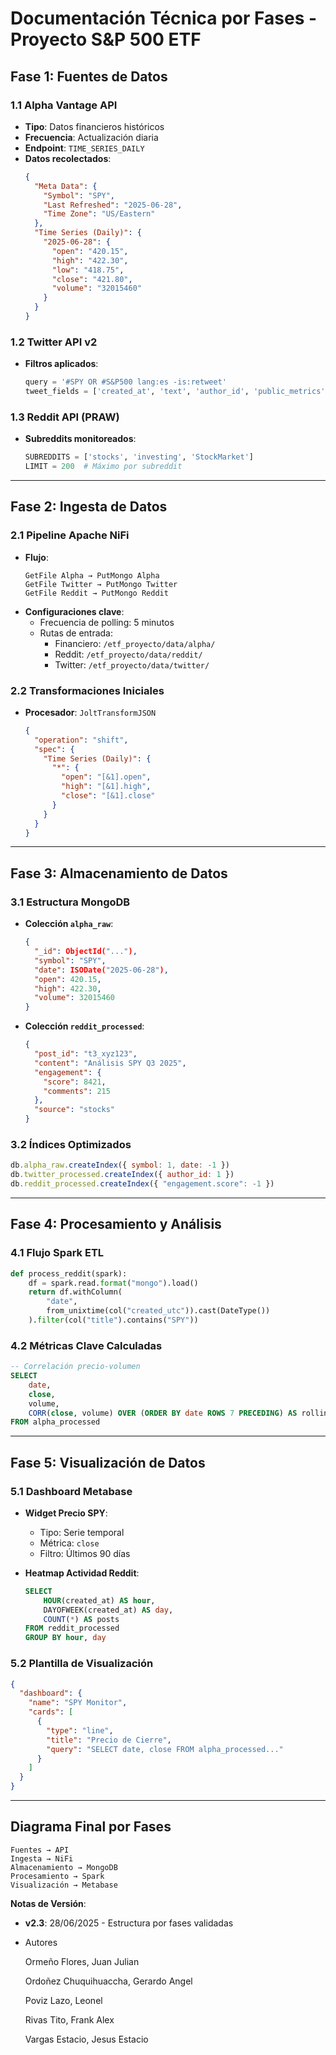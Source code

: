 # Documentación Técnica por Fases - Proyecto S&P 500 ETF

## Fase 1: Fuentes de Datos

### 1.1 Alpha Vantage API

- **Tipo**: Datos financieros históricos
- **Frecuencia**: Actualización diaria
- **Endpoint**: `TIME_SERIES_DAILY`
- **Datos recolectados**:
  ```json
  {
    "Meta Data": {
      "Symbol": "SPY",
      "Last Refreshed": "2025-06-28",
      "Time Zone": "US/Eastern"
    },
    "Time Series (Daily)": {
      "2025-06-28": {
        "open": "420.15",
        "high": "422.30",
        "low": "418.75",
        "close": "421.80",
        "volume": "32015460"
      }
    }
  }

  ```

### 1.2 Twitter API v2

- **Filtros aplicados**:
  ```python
  query = '#SPY OR #S&P500 lang:es -is:retweet'
  tweet_fields = ['created_at', 'text', 'author_id', 'public_metrics']
  ```

### 1.3 Reddit API (PRAW)

- **Subreddits monitoreados**:
  ```python
  SUBREDDITS = ['stocks', 'investing', 'StockMarket']
  LIMIT = 200  # Máximo por subreddit
  ```

---

## Fase 2: Ingesta de Datos

### 2.1 Pipeline Apache NiFi

- **Flujo**:
  ```
  GetFile Alpha → PutMongo Alpha  
  GetFile Twitter → PutMongo Twitter  
  GetFile Reddit → PutMongo Reddit  
  ```
- **Configuraciones clave**:
  - Frecuencia de polling: 5 minutos
  - Rutas de entrada:
    - Financiero: `/etf_proyecto/data/alpha/`
    - Reddit: `/etf_proyecto/data/reddit/`
    - Twitter: `/etf_proyecto/data/twitter/`

### 2.2 Transformaciones Iniciales

- **Procesador**: `JoltTransformJSON`
  ```json
  {
    "operation": "shift",
    "spec": {
      "Time Series (Daily)": {
        "*": {
          "open": "[&1].open",
          "high": "[&1].high",
          "close": "[&1].close"
        }
      }
    }
  }
  ```

---

## Fase 3: Almacenamiento de Datos

### 3.1 Estructura MongoDB

- **Colección `alpha_raw`**:
  ```json
  {
    "_id": ObjectId("..."),
    "symbol": "SPY",
    "date": ISODate("2025-06-28"),
    "open": 420.15,
    "high": 422.30,
    "volume": 32015460
  }
  ```
- **Colección `reddit_processed`**:
  ```json
  {
    "post_id": "t3_xyz123",
    "content": "Análisis SPY Q3 2025",
    "engagement": {
      "score": 8421,
      "comments": 215
    },
    "source": "stocks"
  }
  ```

### 3.2 Índices Optimizados

```javascript
db.alpha_raw.createIndex({ symbol: 1, date: -1 })
db.twitter_processed.createIndex({ author_id: 1 })
db.reddit_processed.createIndex({ "engagement.score": -1 })
```

---

## Fase 4: Procesamiento y Análisis

### 4.1 Flujo Spark ETL

```python
def process_reddit(spark):
    df = spark.read.format("mongo").load()
    return df.withColumn(
        "date",
        from_unixtime(col("created_utc")).cast(DateType())
    ).filter(col("title").contains("SPY"))
```

### 4.2 Métricas Clave Calculadas

```sql
-- Correlación precio-volumen
SELECT
    date,
    close,
    volume,
    CORR(close, volume) OVER (ORDER BY date ROWS 7 PRECEDING) AS rolling_corr
FROM alpha_processed
```

---

## Fase 5: Visualización de Datos

### 5.1 Dashboard Metabase

- **Widget Precio SPY**:

  - Tipo: Serie temporal
  - Métrica: `close`
  - Filtro: Últimos 90 días
- **Heatmap Actividad Reddit**:

  ```sql
  SELECT
      HOUR(created_at) AS hour,
      DAYOFWEEK(created_at) AS day,
      COUNT(*) AS posts
  FROM reddit_processed
  GROUP BY hour, day
  ```

### 5.2 Plantilla de Visualización

```json
{
  "dashboard": {
    "name": "SPY Monitor",
    "cards": [
      {
        "type": "line",
        "title": "Precio de Cierre",
        "query": "SELECT date, close FROM alpha_processed..."
      }
    ]
  }
}
```

---

## Diagrama Final por Fases

```
Fuentes → API  
Ingesta → NiFi  
Almacenamiento → MongoDB  
Procesamiento → Spark  
Visualización → Metabase  
```

**Notas de Versión**:

- **v2.3**: 28/06/2025 - Estructura por fases validadas
- Autores
  
  Ormeño Flores, Juan Julian
  
  Ordoñez Chuquihuaccha, Gerardo Angel
  
  Poviz Lazo, Leonel
  
  Rivas Tito, Frank Alex
  
  Vargas Estacio, Jesus Estacio
  
  
